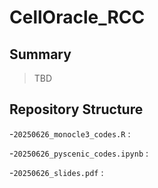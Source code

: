 # CellOracle_RCC

## Summary
> TBD

## Repository Structure

-`20250626_monocle3_codes.R` :  

-`20250626_pyscenic_codes.ipynb` :  

-`20250626_slides.pdf` :  
